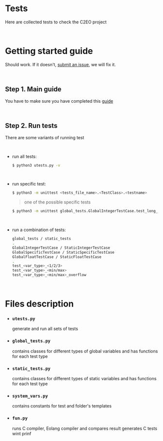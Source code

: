 # Tests
Here are collected tests to check the C2EO project

&nbsp;
# Getting started guide

Should work. If it doesn't, [submit an issue](https://github.com/polystat/c2eo/issues),
we will fix it.

&nbsp;
## Step 1. Main guide
You have to make sure you have completed this [guide](https://github.com/polystat/c2eo#2-build-llvm--clang)

&nbsp;
## Step 2. Run tests
There are some variants of running test

&nbsp;
* run all tests:

  ```bash
  $ python3 utests.py -v
  ```
&nbsp;
* run specific test:

    ```bash
    $ python3 -m unittest <tests_file_name>.<TestClass>.<testname>
    ```

    > one of the possible specific tests
    ```bash
    $ python3 -m unittest global_tests.GlobalIntegerTestCase.test_long_long_min
    ```

&nbsp;
* run a combination of tests:

    ```bash
    global_tests / static_tests
    .
    GlobalIntegerTestCase / StaticIntegerTestCase
    GlobalSpecificTestCase / StaticSpecificTestCase
    GlobalFloatTestCase / StaticFloatTestCase
    .
    test_<var_type>_<1/2/3>
    test_<var_type>_<min/max>
    test_<var_type>_<min/max>_overflow
    ```


&nbsp;
# Files description

* ### `utests.py`
  generate and run all sets of tests

* ### `global_tests.py`
  contains classes for different types of global variables
and has functions for each test type

* ### `static_tests.py`
  contains classes for different types of static variables
and has functions for each test type

* ### `system_vars.py`
  contains constants for test and folder's templates

* ### `fun.py`
  runs C compiler, Eolang compiler and compares result 
generates C tests wint prinf

